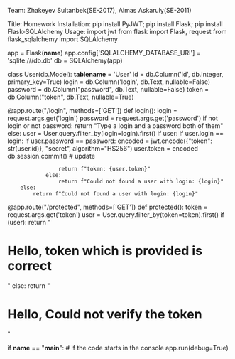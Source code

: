 Team: Zhakeyev Sultanbek(SE-2017), Almas Askaruly(SE-2011)

Title: Homework
Installation: pip install PyJWT; pip install Flask; pip install Flask-SQLAlchemy
Usage:
import jwt
from flask import Flask, request
from flask_sqlalchemy import SQLAlchemy

app = Flask(__name__)
app.config['SQLALCHEMY_DATABASE_URI'] = 'sqlite:///db.db'
db = SQLAlchemy(app)

class User(db.Model):
	__tablename__ = 'User'
	id = db.Column('id', db.Integer, primary_key=True)
	login = db.Column('login', db.Text, nullable=False)
	password = db.Column("password", db.Text, nullable=False)
	token = db.Column("token", db.Text, nullable=True)

@app.route("/login", methods=['GET'])
def login():
	login = request.args.get('login')
	password = request.args.get('password')
	if not login or not password:
		return "Type a login and a password both of them"
	else:
		user = User.query.filter_by(login=login).first()
		if user:
			if user.login == login:
				if user.password == password:
					encoded = jwt.encode({"token": str(user.id)}, "secret", algorithm="HS256")
					user.token = encoded
					db.session.commit() # update
					
					return f"token: {user.token}"
				else:
					return f"Could not found a user with login: {login}"
		else:
			return f"Could not found a user with login: {login}"

@app.route("/protected", methods=['GET'])
def protected():
	token = request.args.get('token')
	user = User.query.filter_by(token=token).first()
	if (user):
		return "<h1>Hello, token which is provided is correct </h1>"
	else:
		return "<h1>Hello, Could not verify the token </h1>"		

if __name__ == "__main__": # if the code starts in the console
	app.run(debug=True)
